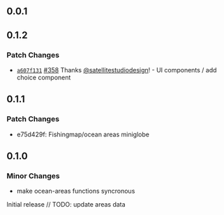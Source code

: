 ## 0.0.1

## 0.1.2

### Patch Changes

- [`a607f131`](https://github.com/GlobalFishingWatch/frontend/commit/a607f13101520a9c1571a36cb8198b7af04d10ea) [#358](https://github.com/GlobalFishingWatch/frontend/pull/358) Thanks [@satellitestudiodesign](https://github.com/satellitestudiodesign)! - UI components / add choice component

## 0.1.1

### Patch Changes

- e75d429f: Fishingmap/ocean areas miniglobe

## 0.1.0

### Minor Changes

- make ocean-areas functions syncronous

Initial release
// TODO: update areas data
